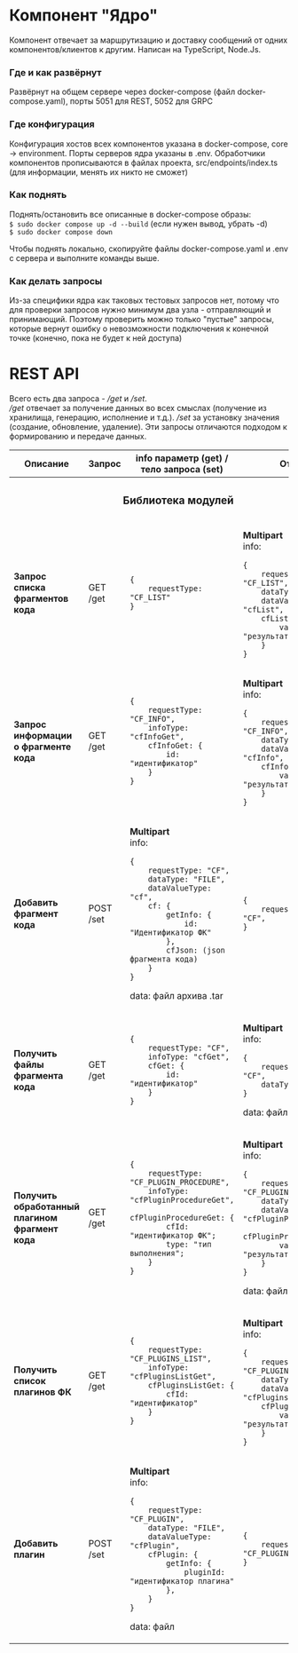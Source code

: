 # Компонент "Ядро"

Компонент отвечает за маршрутизацию и доставку сообщений от одних компонентов/клиентов
к другим. Написан на TypeScript, Node.Js.

### Где и как развёрнут

Развёрнут на общем сервере через docker-compose (файл docker-compose.yaml),
порты 5051 для REST, 5052 для GRPC

### Где конфигурация

Конфигурация хостов всех компонентов указана в docker-compose, core -> environment.
Порты серверов ядра указаны в .env.
Обработчики компонентов прописываются в файлах проекта,
src/endpoints/index.ts (для информации, менять их никто не сможет)

### Как поднять

Поднять/остановить все описанные в docker-compose образы:  
`$ sudo docker compose up -d --build` (если нужен вывод, убрать -d)  
`$ sudo docker compose down`

Чтобы поднять локально, скопируйте файлы docker-compose.yaml и .env с сервера и выполните команды выше.

### Как делать запросы

Из-за специфики ядра как таковых тестовых запросов нет, потому что
для проверки запросов нужно минимум два узла - отправляющий и принимающий.
Поэтому проверить можно только "пустые" запросы, которые вернут ошибку о
невозможности подключения к конечной точке (конечно, пока не будет к ней доступа)

# REST API

Всего есть два запроса - _/get_ и _/set_.  
_/get_ отвечает за получение данных во всех смыслах
(получение из хранилища, генерацию, исполнение и т.д.).
_/set_ за установку значения (создание, обновление, удаление).
Эти запросы отличаются подходом к формированию и передаче данных.
<table>
<thead>
<tr>
<th> Описание </th>
<th> Запрос </th>
<th> info параметр (get) / тело запроса (set) </th>
<th> Ответ </th>
</tr>
</thead>
<tr>
<th colspan="4" style="text-align: center">

### Библиотека модулей

</th>
</tr>
<tr>
<td>

**Запрос списка  
фрагментов кода**
</td>
<td> 

GET /get
</td>
<td> 

```
{
    requestType: "CF_LIST"
}
```

</td>
<td> 

**Multipart**  
info:

```
{
    requestType: "CF_LIST",
    dataType: "JSON",
    dataValueType: "cfList",
    cfList: {
        value: "результат"
    }
}
```

</td>
</tr>
<tr>
<td>

**Запрос информации  
о фрагменте кода**
</td>
<td> 

GET /get
</td>
<td> 

```
{
    requestType: "CF_INFO",
    infoType: "cfInfoGet",
    cfInfoGet: {
        id: "идентификатор"
    }
}
```

</td>
<td> 

**Multipart**  
info:

``` 
{
    requestType: "CF_INFO",
    dataType: "JSON",
    dataValueType: "cfInfo",
    cfInfo: {
        value: "результат"
    }
} 
```

</td>
<tr>
<td>

**Добавить фрагмент кода**
</td>
<td> 

POST /set
</td>
<td> 

**Multipart**  
info:

```
{
    requestType: "CF",
    dataType: "FILE",
    dataValueType: "cf",
    cf: {
        getInfo: {
            id: "Идентификатор ФК"
        },
        cfJson: (json фрагмента кода)
    }
}
```

data: файл архива .tar
</td>
<td> 

```
{
    requestType: "CF",
}
```

</td>
</tr>
<tr>
<td>

**Получить файлы  
фрагмента кода**
</td>
<td> 

GET /get
</td>
<td> 

```
{
    requestType: "CF",
    infoType: "cfGet",
    cfGet: {
        id: "идентификатор"
    }
}
```

</td>
<td> 

**Multipart**  
info:

```
{
    requestType: "CF",
    dataType: "FILE"
}
```

data: файл архива .tar
</td>
</tr>
<tr>
<td>

**Получить обработанный  
плагином фрагмент кода**
</td>
<td> 

GET /get
</td>
<td> 

```
{
    requestType: "CF_PLUGIN_PROCEDURE",
    infoType: "cfPluginProcedureGet",
    cfPluginProcedureGet: {
        cfId: "идентификатор ФК";
        type: "тип выполнения";
    }
}
```

</td>
<td> 

**Multipart**  
info:

```
{
    requestType: "CF_PLUGIN_PROCEDURE",
    dataType: "JSON",
    dataValueType: "cfPluginProcedure",
    cfPluginProcedure: {
        value: "результат"
    }
}
```

data: файл
</td>
</tr>
<tr>
<td>

**Получить список  
плагинов ФК**
</td>
<td> 

GET /get
</td>
<td> 

```
{
    requestType: "CF_PLUGINS_LIST",
    infoType: "cfPluginsListGet",
    cfPluginsListGet: {
        cfId: "идентификатор"
    }
}
```

</td>
<td> 

**Multipart**  
info:

```
{
    requestType: "CF_PLUGINS_LIST",
    dataType: "JSON",
    dataValueType: "cfPluginsList",
    cfPluginsList: {
        value: "результат"
    }
}
```

</td>
</tr>
<tr>
<td>

**Добавить плагин**
</td>
<td> 

POST /set
</td>
<td> 

**Multipart**  
info:

```
{
    requestType: "CF_PLUGIN",
    dataType: "FILE",
    dataValueType: "cfPlugin",
    cfPlugin: {
        getInfo: {
            pluginId: "идентификатор плагина"
        },
    }
}
```

data: файл
</td>
<td> 

```
{
    requestType: "CF_PLUGIN"
}
```

</td>
</tr>
</table>
